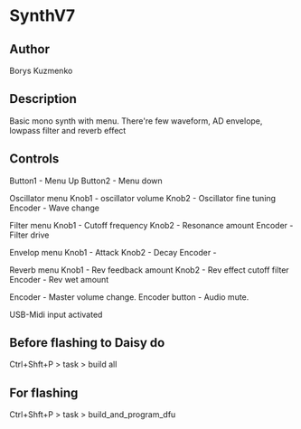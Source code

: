 # SynthV7

## Author

Borys Kuzmenko

## Description

Basic mono synth with menu. There're few waveform, AD envelope, lowpass filter and reverb effect

## Controls
Button1 - Menu Up
Button2 - Menu down

Oscillator menu
Knob1 - oscillator volume
Knob2 - Oscillator fine tuning
Encoder - Wave change

Filter menu
Knob1 - Cutoff frequency
Knob2 - Resonance amount
Encoder - Filter drive 

Envelop menu
Knob1 - Attack
Knob2 - Decay
Encoder - 

Reverb menu
Knob1 - Rev feedback amount
Knob2 - Rev effect cutoff filter
Encoder - Rev wet amount

Encoder - Master volume change.
Encoder button - Audio mute.

USB-Midi input activated

## Before flashing to Daisy do
Ctrl+Shft+P > task > build all

## For flashing 
Ctrl+Shft+P > task > build_and_program_dfu